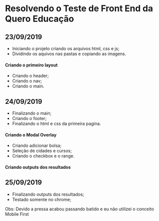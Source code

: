 # Resolvendo o Teste de Front End da Quero Educação


## 23/09/2019

* Iniciando o projeto criando os arquivos html, css e js;
* Dividindo os aquivos nas pastas e copiando as imagens.

#### Criando o primeiro layout

* Criando o header;
* Criando o nav;
* Criando o main.


## 24/09/2019

* Finalizando o main;
* Criando o footer;
* Finalizando o html e css da primeira pagina.

#### Criando o Modal Overlay 

* Criando adicionar bolsa;
* Seleção de cidades e cursos;
* Criando o checkbox e o range.

#### Criando outputs dos resultados 


## 25/09/2019

* Finalizando outputs dos resultados;
* Testado somente no chrome;






Obs: Devido a pressa acabou passando batido e eu não utilizei o conceito Mobile First